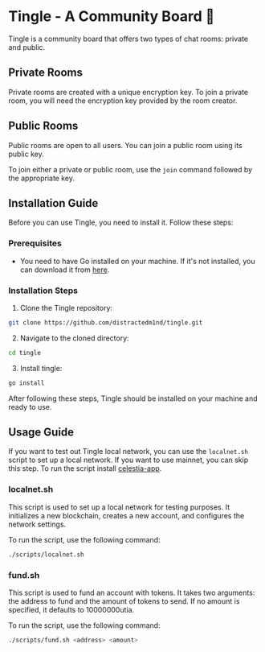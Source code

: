 # Tingle - A Community Board 💬

Tingle is a community board that offers two types of chat rooms: private and public.

## Private Rooms

Private rooms are created with a unique encryption key. To join a private room, you will need the encryption key provided by the room creator.

## Public Rooms

Public rooms are open to all users. You can join a public room using its public key.

To join either a private or public room, use the `join` command followed by the appropriate key.

## Installation Guide

Before you can use Tingle, you need to install it. Follow these steps:

### Prerequisites

- You need to have Go installed on your machine. If it's not installed, you can download it from [here](https://golang.org/dl/).

### Installation Steps

1. Clone the Tingle repository:

```bash
git clone https://github.com/distractedm1nd/tingle.git
```

2. Navigate to the cloned directory:

```bash
cd tingle
```

3. Install tingle:

```bash
go install
```

After following these steps, Tingle should be installed on your machine and ready to use.

## Usage Guide

If you want to test out Tingle local network, you can use the `localnet.sh` script to set up a local network. If you want to use mainnet, you can skip this step. To run the script install [celestia-app](https://docs.celestia.org/nodes/celestia-app#install-celestia-app).

### localnet.sh

This script is used to set up a local network for testing purposes. It initializes a new blockchain, creates a new account, and configures the network settings.

To run the script, use the following command:

```bash
./scripts/localnet.sh
```

### fund.sh

This script is used to fund an account with tokens. It takes two arguments: the address to fund and the amount of tokens to send. If no amount is specified, it defaults to 10000000utia.

To run the script, use the following command:

```bash
./scripts/fund.sh <address> <amount>
```
